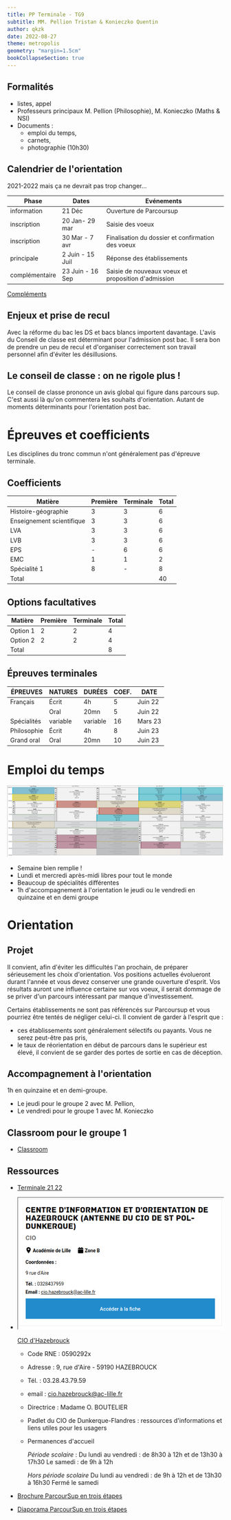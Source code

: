 ```yaml
---
title: PP Terminale - TG9
subtitle: MM. Pellion Tristan & Konieczko Quentin
author: qkzk
date: 2022-08-27
theme: metropolis
geometry: "margin=1.5cm"
bookCollapseSection: true
---
```


## Formalités

- listes, appel
- Professeurs principaux M. Pellion (Philosophie), M. Konieczko (Maths & NSI)
- Documents :
  - emploi du temps,
  - carnets,
  - photographie (10h30)

## Calendrier de l'orientation

2021-2022 mais ça ne devrait pas trop changer...

| Phase          | Dates            | Evénements                                          |
| -------------- | ---------------- | --------------------------------------------------- |
| information    | 21 Déc           | Ouverture de Parcoursup                             |
| inscription    | 20 Jan- 29 mar   | Saisie des voeux                                    |
| inscription    | 30 Mar - 7 avr   | Finalisation du dossier et confirmation des voeux   |
| principale     | 2 Juin - 15 Juil | Réponse des établissements                          |
| complémentaire | 23 Juin - 16 Sep | Saisie de nouveaux voeux et proposition d'admission |

[Compléments](https://www.lescoursduparnasse.com/calendrier-parcoursup)

## Enjeux et prise de recul

Avec la réforme du bac les DS et bacs blancs importent davantage. L'avis du Conseil de classe est déterminant pour l'admission post bac. Il sera bon de prendre un peu de recul et d'organiser correctement son travail personnel afin d'éviter les désillusions.

## Le conseil de classe : on ne rigole plus !

Le conseil de classe prononce un avis global qui figure dans parcours sup. C'est aussi là qu'on commentera les souhaits d'orientation. Autant de moments déterminants pour l'orientation post bac.

# Épreuves et coefficients

Les disciplines du tronc commun n'ont généralement pas d'épreuve terminale.

## Coefficients

| Matière                   | Première | Terminale | Total |
| ------------------------- | -------- | --------- | ----- |
| Histoire-géographie       | 3        | 3         | 6     |
| Enseignement scientifique | 3        | 3         | 6     |
| LVA                       | 3        | 3         | 6     |
| LVB                       | 3        | 3         | 6     |
| EPS                       | -        | 6         | 6     |
| EMC                       | 1        | 1         | 2     |
| Spécialité 1              | 8        | -         | 8     |
| Total                     |          |           | 40    |

## Options facultatives

| Matière  | Première | Terminale | Total |
| -------- | -------- | --------- | ----- |
| Option 1 | 2        | 2         | 4     |
| Option 2 | 2        | 2         | 4     |
| Total    |          |           | 8     |

## Épreuves terminales

| ÉPREUVES    | NATURES  | DURÉES   | COEF. | DATE    |
| ----------- | -------- | -------- | ----- | ------- |
| Français    | Écrit    | 4h       | 5     | Juin 22 |
|             | Oral     | 20mn     | 5     | Juin 22 |
| Spécialités | variable | variable | 16    | Mars 23 |
| Philosophie | Écrit    | 4h       | 8     | Juin 23 |
| Grand oral  | Oral     | 20mn     | 10    | Juin 23 |

# Emploi du temps

![Emploi du temps](img/emploi_du_temps_TG9.png)

- Semaine bien remplie !
- Lundi et mercredi après-midi libres pour tout le monde
- Beaucoup de spécialités différentes
- 1h d'accompagnement à l'orientation le jeudi ou le vendredi en quinzaine et en demi groupe

# Orientation

## Projet

Il convient, afin d'éviter les difficultés l'an prochain, de préparer sérieusement les choix d'orientation. Vos positions actuelles évolueront durant l'année et vous devez conserver une grande ouverture d'esprit.
Vos résultats auront une influence certaine sur vos voeux, il serait dommage de se priver d'un parcours intéressant par manque d'investissement.

Certains établissements ne sont pas référencés sur Parcoursup et vous pourriez être tentés de négliger celui-ci. Il convient de garder à l'esprit que :

- ces établissements sont généralement sélectifs ou payants. Vous ne serez peut-être pas pris,
- le taux de réorientation en début de parcours dans le supérieur est élevé, il convient de se garder des portes de sortie en cas de déception.

## Accompagnement à l'orientation

1h en quinzaine et en demi-groupe.

- Le jeudi pour le groupe 2 avec M. Pellion,
- Le vendredi pour le groupe 1 avec M. Konieczko

## Classroom pour le groupe 1

- [Classroom](https://classroom.google.com/c/NTQ0MzY3NzIwODE3)

## Ressources

- [Terminale 21 22](https://www.terminales2021-2022.fr/)
- ![CIO d'Hazebrouck](img/CIO_hazebrouck.png)

  [CIO d'Hazebrouck](https://www1.ac-lille.fr/centre-d-information-et-d-orientation-site-d-hazebrouck-121510)

  - Code RNE : 0590292x
  - Adresse : 9, rue d'Aire - 59190 HAZEBROUCK
  - Tél. : 03.28.43.79.59
  - email : cio.hazebrouck@ac-lille.fr

  - Directrice : Madame O. BOUTELIER

  - Padlet du CIO de Dunkerque-Flandres : ressources d'informations et liens utiles pour les usagers

  - Permanences d'accueil

    _Période scolaire_ :
    Du lundi au vendredi : de 8h30 à 12h et de 13h30 à 17h30
    Le samedi : de 9h à 12h

    _Hors période scolaire_
    Du lundi au vendredi : de 9h à 12h et de 13h30 à 16h30
    Fermé le samedi

- [Brochure ParcourSup en trois étapes](./ressources/Brochure_Parcoursup_2022_en_3_etapes.pdf)
- [Diaporama ParcourSup en trois étapes](./ressources/Diaporama_Parcoursup-2022_en_3_etapes.pptx)

